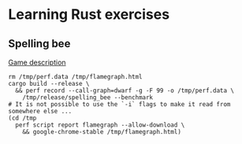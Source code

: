 # Learning Rust exercises

## Spelling bee

[Game description](https://www.nytimes.com/2023/09/11/crosswords/getting-to-genius-part-1.html)

```
rm /tmp/perf.data /tmp/flamegraph.html
cargo build --release \
  && perf record --call-graph=dwarf -g -F 99 -o /tmp/perf.data \
    /tmp/release/spelling_bee --benchmark
# It is not possible to use the `-i` flags to make it read from somewhere else ...
(cd /tmp
  perf script report flamegraph --allow-download \
    && google-chrome-stable /tmp/flamegraph.html)
```

